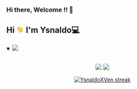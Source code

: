 ### Hi there, Welcome !! 👋

<!--
**YsnaldoXVen/YsnaldoXVen** is a ✨ _special_ ✨ repository because its `README.md` (this file) appears on your GitHub profile.

Here are some ideas to get you started:

- 🔭 I’m currently working on ...
- 🌱 I’m currently learning ...
- 👯 I’m looking to collaborate on ...
- 🤔 I’m looking for help with ...
- 💬 Ask me about ...
- 📫 How to reach me: ...
- 😄 Pronouns: ...
- ⚡ Fun fact: ...
-->

## Hi <img src="https://raw.githubusercontent.com/ABSphreak/ABSphreak/master/gifs/Hi.gif" width="20px"> I'm Ysnaldo:computer: 
<details open>
 <summary><img src="https://readme-typing-svg.herokuapp.com/?lines=¡Welcome!,This+is+my;Github+Stats%3A"> </summary>  
<br>
<p align = "center">
  <img src = "https://github-readme-stats.vercel.app/api?username=YsnaldoXVen&show_icons=true&count_private=true&theme=react&line_height=27">
  <img src = "https://github-readme-stats.vercel.app/api/top-langs/?username=YsnaldoXVen&theme=react&line_height=25&langs_count=3">
</p>
</details>

<p align="center">
  <a href="https://github.com/Gatc-18/github-readme-streak-stats">
    <img title="🔥 Get streak stats for your profile at git.io/streak-stats" alt="YsnaldoXVen streak" src="http://github-readme-streak-stats.herokuapp.com?user=YsnaldoXVen&theme=react&hide_border=true"/>
  </a>
 <!-- <p align="center">🔥 Get streak stats for your profile at <a href="https://git.io/streak-stats">git.io/streak-stats</a></p> -->
</p>

